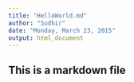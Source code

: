 ```yaml
---
title: "HelloWorld.md"
author: "Sudhir"
date: "Monday, March 23, 2015"
output: html_document
---
```



## This is a markdown file